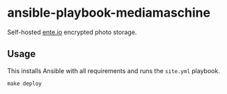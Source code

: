 # ansible-playbook-mediamaschine

Self-hosted [ente.io](https://ente.io/) encrypted photo storage.

## Usage

This installs Ansible with all requirements and runs the `site.yml` playbook.

```
make deploy
```
